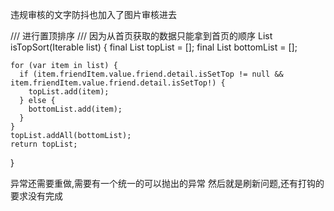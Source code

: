 违规审核的文字防抖也加入了图片审核进去








  /// 进行置顶排序
  /// 因为从首页获取的数据只能拿到首页的顺序
  List<FriendItemState> isTopSort(Iterable<FriendItemState> list) {
    final List<FriendItemState> topList = [];
    final List<FriendItemState> bottomList = [];

    for (var item in list) {
      if (item.friendItem.value.friend.detail.isSetTop != null && item.friendItem.value.friend.detail.isSetTop!) {
        topList.add(item);
      } else {
        bottomList.add(item);
      }
    }
    topList.addAll(bottomList);
    return topList;
  }



  异常还需要重做,需要有一个统一的可以抛出的异常
  然后就是刷新问题,还有打钩的要求没有完成








